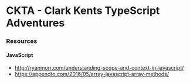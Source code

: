 # CKTA - Clark Kents TypeScript Adventures

### Resources
#### JavaScript
* http://ryanmorr.com/understanding-scope-and-context-in-javascript/
* https://appendto.com/2016/05/array-javascript-array-methods/

